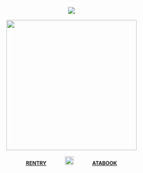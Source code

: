 <div align="center"> 
  
![](https://komarev.com/ghpvc/?username=vampiresoul&color=cac68f&label=^__^&style=plastic)

<p align="center"> <img width="300" src="https://file.garden/Zx4tbq1Z7kthgAaN/Untitled295_20250509114431.png">


<div align="center"> 
 
<sub>[**RENTRY**](https://rentry.co/VlLTRUM)⠀⠀⠀⠀⠀<img width="20" src="https://i.postimg.cc/xjy8BQ3G/b8m6m0.gif">⠀⠀⠀⠀⠀[**ATABOOK**](https://soulripper.atabook.org/)</sub>

<div align="center"> 
